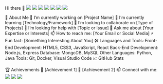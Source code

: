 Hi there 👋
<img src="https://img.shields.io/badge/html5-E34F26?style=flat-square&logo=html5&logoColor=white"/>
<img src="https://img.shields.io/badge/css3-1572B6?style=flat-square&logo=css3&logoColor=white"/>
<img src="https://img.shields.io/badge/javascript-F7DF1E?style=flat-square&logo=javascript&logoColor=white"/>
<img src="https://img.shields.io/badge/react-61DAFB?style=flat-square&logo=react&logoColor=black"/>
<img src="https://img.shields.io/badge/node.js-339933?style=flat-square&logo=nodedotjs&logoColor=white"/>
<img src="https://img.shields.io/badge/python-3776AB?style=flat-square&logo=python&logoColor=white"/>
<img src="https://img.shields.io/badge/java-007396?style=flat-square&logo=java&logoColor=white"/>


🌱 About Me
🔭 I’m currently working on [Project Name]
🌱 I’m currently learning [Technology/Framework]
👯 I’m looking to collaborate on [Type of Projects]
🤔 I’m looking for help with [Topic or Issue]
💬 Ask me about [Your Expertise or Interests]
📫 How to reach me: [Your Email or Social Media]
⚡ Fun fact: [Something Interesting About You]
🛠️ Languages and Tools:
Front-End Development: HTML5, CSS3, JavaScript, React
Back-End Development: Node.js, Express
Database: MongoDB, MySQL
Other Languages: Python, Java
Tools: Git, Docker, Visual Studio Code
📈 GitHub Stats

🏆 Achievements
🌟 [Achievement 1]
🌟 [Achievement 2]
📫 Connect with me:
<img src="https://img.shields.io/badge/GitHub-181717?style=flat-square&logo=github&logoColor=white"/>
<img src="https://img.shields.io/badge/LinkedIn-0A66C2?style=flat-square&logo=linkedin&logoColor=white"/>
<img src="https://img.shields.io/badge/Email-D14836?style=flat-square&logo=gmail&logoColor=white"/>
